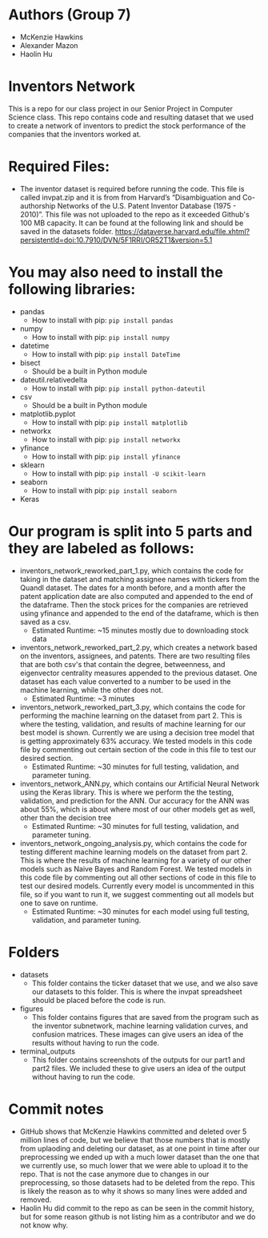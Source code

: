 # Authors (Group 7)
- McKenzie Hawkins
- Alexander Mazon
- Haolin Hu

# Inventors Network
This is a repo for our class project in our Senior Project in Computer Science class. This repo contains code and resulting dataset that we used to create a network of inventors to predict the stock performance of the companies that the inventors worked at.

# Required Files:
- The inventor dataset is required before running the code. This file is called invpat.zip and it is from from Harvard’s “Disambiguation and Co-authorship Networks of the U.S. Patent Inventor Database (1975 - 2010)”. This file was not uploaded to the repo as it exceeded Github's 100 MB capacity. It can be found at the following link and should be saved in the datasets folder.
https://dataverse.harvard.edu/file.xhtml?persistentId=doi:10.7910/DVN/5F1RRI/OR52T1&version=5.1


# You may also need to install the following libraries:
- pandas
    - How to install with pip: `pip install pandas`
- numpy
    - How to install with pip: `pip install numpy`
- datetime
    - How to install with pip: `pip install DateTime`
- bisect
    - Should be a built in Python module
- dateutil.relativedelta
    - How to install with pip: `pip install python-dateutil`
- csv
    - Should be a built in Python module
- matplotlib.pyplot
    - How to install with pip: `pip install matplotlib`
- networkx
    - How to install with pip: `pip install networkx`
- yfinance
    - How to install with pip: `pip install yfinance`
- sklearn
    - How to install with pip: `pip install -U scikit-learn`
- seaborn
    - How to install with pip: `pip install seaborn`
- Keras

# Our program is split into 5 parts and they are labeled as follows:
- inventors_network_reworked_part_1.py, which contains the code for taking in the dataset and matching assignee names with tickers from the Quandl dataset. The dates for a month before, and a month after the patent application date are also computed and appended to the end of the dataframe. Then the stock prices for the companies are retrieved using yfinance and appended to the end of the dataframe, which is then saved as a csv.
    - Estimated Runtime: ~15 minutes mostly due to downloading stock data
- inventors_network_reworked_part_2.py, which creates a network based on the inventors, assignees, and patents. There are two resulting files that are both csv's that contain the degree, betweenness, and eigenvector centrality measures appended to the previous dataset. One dataset has each value converted to a number to be used in the machine learning, while the other does not.
    - Estimated Runtime: ~3 minutes
- inventors_network_reworked_part_3.py, which contains the code for performing the machine learning on the dataset from part 2. This is where the testing, validation, and results of machine learning for our best model is shown. Currently we are using a decision tree model that is getting approximately 63% accuracy. We tested models in this code file by commenting out certain section of the code in this file to test our desired section. 
    - Estimated Runtime: ~30 minutes for full testing, validation, and parameter tuning.
- inventors_network_ANN.py, which contains our Artificial Neural Network using the Keras library. This is where we perform the the testing, validation, and prediction for the ANN. Our accuracy for the ANN was about 55%, which is about where most of our other models get as well,  other than the decision tree
    - Estimated Runtime: ~30 minutes for full testing, validation, and parameter tuning.
- inventors_network_ongoing_analysis.py, which contains the code for testing different machine learning models on the dataset from part 2. This is where the results of machine learning for a variety of our other models such as Naive Bayes and Random Forest. We tested models in this code file by commenting out all other sections of code in this file to test our desired models. Currently every model is uncommented in this file, so if you want to run it, we suggest commenting out all models but one to save on runtime.
    - Estimated Runtime: ~30 minutes for each model using full testing, validation, and parameter tuning. 

# Folders
- datasets
    - This folder contains the ticker dataset that we use, and we also save our datasets to this folder. This is where the invpat spreadsheet should be placed before the code is run.
- figures
    - This folder contains figures that are saved from the program such as the inventor subnetwork, machine learning validation curves, and confusion matrices. These images can give users an idea of the results without having to run the code.
- terminal_outputs
    - This folder contains screenshots of the outputs for our part1 and part2 files. We included these to give users an idea of the output without having to run the code.


# Commit notes
-   GitHub shows that McKenzie Hawkins committed and deleted over 5 million lines of code, but we believe that those numbers that is mostly from uplaoding and deleting our dataset, as at one point in time after our preprocessing we ended up with a much lower dataset than the one that we currently use, so much lower that we were able to upload it to the repo. That is not the case anymore due to changes in our preprocessing, so those datasets had to be deleted from the repo. This is likely the reason as to why it shows so many lines were added and removed.
-   Haolin Hu did commit to the repo as can be seen in the commit history, but for some reason github is not listing him as a contributor and we do not know why.